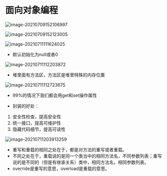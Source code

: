 # 面向对象编程



![image-20210709152106997](C:\Users\Asus\AppData\Roaming\Typora\typora-user-images\image-20210709152106997.png)

![image-20210709152123005](C:\Users\Asus\AppData\Roaming\Typora\typora-user-images\image-20210709152123005.png)

![image-20210711111624025](C:\Users\Asus\AppData\Roaming\Typora\typora-user-images\image-20210711111624025.png)

- 默认初始化为null或者0

![image-20210711112203872](C:\Users\Asus\AppData\Roaming\Typora\typora-user-images\image-20210711112203872.png)

- 堆里面有方法区，方法区是堆里特殊的内存位置

![image-20210711112723675](C:\Users\Asus\AppData\Roaming\Typora\typora-user-images\image-20210711112723675.png)

- 99%的情况下我们都会用get和set操作属性

- 封装的好处：

1. 安全性检查，提高安全性
2. 统一接口，提高可维护性
3. 隐藏代码细节，提高可读性

![image-20210711203913259](C:\Users\Asus\AppData\Roaming\Typora\typora-user-images\image-20210711203913259.png)

- 重写和重载的相同之处在于，都是对方法的重写或者重载。
- 不同之处在于，重载说的是同一个类当中的相同方法名，不同参数列表；重写说的是不同的（但是有继承关系）类中，相同方法名，相同参数列表。
- override是重写的意思，overload是重载的意思。